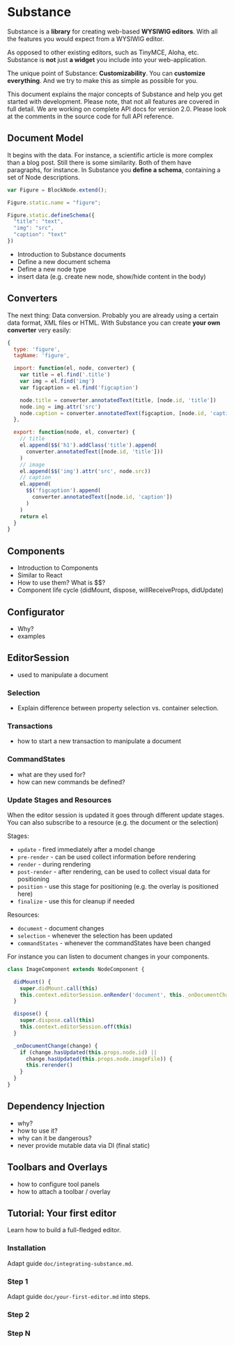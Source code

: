 # Substance

<!-- TODO: Add Table of Contents for quick navigation -->

Substance is a __library__ for creating web-based __WYSIWIG editors__. With all the features you would expect from a WYSIWIG editor.

As opposed to other existing editors, such as TinyMCE, Aloha, etc. Substance is __not__ just __a widget__ you include into your web-application.

The unique point of Substance: __Customizability__. You can __customize everything__. And we try to make this as simple as possible for you.

This document explains the major concepts of Substance and help you get started with development. Please note, that not all features are covered in full detail. We are working on complete API docs for version 2.0. Please look at the comments in the source code for full API reference.

## Document Model

It begins with the data. For instance, a scientific article is more complex than a blog post. Still there is some similarity. Both of them have paragraphs, for instance. In Substance you __define a schema__, containing a set of Node descriptions.

```js
var Figure = BlockNode.extend();

Figure.static.name = "figure";

Figure.static.defineSchema({
  "title": "text",
  "img": "src",
  "caption": "text"
})
```

- Introduction to Substance documents
- Define a new document schema
- Define a new node type
- insert data (e.g. create new node, show/hide content in the body)

## Converters

The next thing: Data conversion. Probably you are already using a certain data format, XML files or HTML. With Substance you can create __your own converter__ very easily:

```js
{
  type: 'figure',
  tagName: 'figure',

  import: function(el, node, converter) {
    var title = el.find('.title')
    var img = el.find('img')
    var figcaption = el.find('figcaption')

    node.title = converter.annotatedText(title, [node.id, 'title'])
    node.img = img.attr('src')
    node.caption = converter.annotatedText(figcaption, [node.id, 'caption'])
  },

  export: function(node, el, converter) {
    // title
    el.append($$('h1').addClass('title').append(
      converter.annotatedText([node.id, 'title']))
    )
    // image
    el.append($$('img').attr('src', node.src))
    // caption
    el.append(
      $$('figcaption').append(
        converter.annotatedText([node.id, 'caption'])
      )
    )
    return el
  }
}
```

## Components

- Introduction to Components
- Similar to React
- How to use them? What is $$?
- Component life cycle (didMount, dispose, willReceiveProps, didUpdate)

## Configurator

- Why?
- examples

## EditorSession

- used to manipulate a document

### Selection

- Explain difference between property selection vs. container selection.

### Transactions

- how to start a new transaction to manipulate a document

### CommandStates

- what are they used for?
- how can new commands be defined?

### Update Stages and Resources

When the editor session is updated it goes through different update stages. You can also subscribe to a resource (e.g. the document or the selection)

Stages:

- `update` - fired immediately after a model change
- `pre-render` -  can be used collect information before rendering
- `render` - during rendering
- `post-render` - after rendering, can be used to collect visual data for positioning
- `position` - use this stage for positioning (e.g. the overlay is positioned here)
- `finalize` - use this for cleanup if needed

Resources:

- `document` - document changes
- `selection` - whenever the selection has been updated
- `commandStates` - whenever the commandStates have been changed

For instance you can listen to document changes in your components.

```js
class ImageComponent extends NodeComponent {

  didMount() {
    super.didMount.call(this)
    this.context.editorSession.onRender('document', this._onDocumentChange, this)
  }

  dispose() {
    super.dispose.call(this)
    this.context.editorSession.off(this)
  }

  _onDocumentChange(change) {
    if (change.hasUpdated(this.props.node.id) ||
      change.hasUpdated(this.props.node.imageFile)) {
      this.rerender()
    }
  }
}
```

## Dependency Injection

- why?
- how to use it?
- why can it be dangerous?
- never provide mutable data via DI (final static)

## Toolbars and Overlays

- how to configure tool panels
- how to attach a toolbar / overlay

## Tutorial: Your first editor

Learn how to build a full-fledged editor.

### Installation

Adapt guide `doc/integrating-substance.md`.

### Step 1

Adapt guide `doc/your-first-editor.md` into steps.

### Step 2

### Step N
